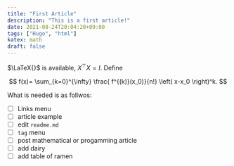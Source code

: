 ```yaml
---
title: "First Article"
description: "This is a first article!"
date: 2021-08-24T20:04:20+09:00
tags: ["Hugo", "html"]
katex: math
draft: false
---
```


$\LaTeX{}$ is available, $X^\top X = I$. Define

$$
f(x)= \sum_{k=0}^{\infty} \frac{ f^{(k)}(x_0)}{n!} \left( x-x_0 \right)^k.
$$

What is needed is as follwos:

- [ ] Links menu
- [ ] article example
- [ ] edit `readme.md`
- [ ] `tag` menu
- [ ] post mathematical or progamming article
- [ ] add dairy
- [ ] add table of ramen
